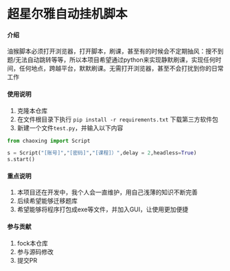 # 超星尔雅自动挂机脚本

#### 介绍
油猴脚本必须打开浏览器，打开脚本，刷课，甚至有的时候会不定期抽风：搜不到题/无法自动跳转等等，所以本项目希望通过python来实现静默刷课，实现任何时间，任何地点，跨越平台，默默刷课。无需打开浏览器，甚至不会打扰到你的日常工作



#### 使用说明

1.  克隆本仓库
2.  在文件根目录下执行 `pip install -r requirements.txt` 下载第三方软件包
3.  新建一个文件`test.py`，并输入以下内容
```python
from chaoxing import Script

s = Script("[账号]","[密码]","[课程]）",delay = 2,headless=True)
s.start()
```
#### 重点说明
1. 本项目还在开发中，我个人会一直维护，用自己浅薄的知识不断完善
2. 后续希望能够迁移题库
3. 希望能够将程序打包成exe等文件，并加入GUI，让使用更加便捷
#### 参与贡献
1. fock本仓库
2. 参与源码修改
3. 提交PR




